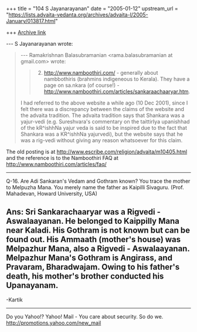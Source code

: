 +++
title = "104 S Jayanarayanan"
date = "2005-01-12"
upstream_url = "https://lists.advaita-vedanta.org/archives/advaita-l/2005-January/013817.html"

+++
[Archive link](https://lists.advaita-vedanta.org/archives/advaita-l/2005-January/013817.html)

--- S Jayanarayanan <sjayana at yahoo.com> wrote:

> --- Ramakrishnan Balasubramanian <rama.balasubramanian at gmail.com>
> wrote:
> 
> > 2. http://www.namboothiri.com/ - generally about nambbothiris
> > (brahmins indigeneous to Kerala). They have a page on sa.nkara (of
> > course!) -
> http://www.namboothiri.com/articles/sankaraachaaryar.htm.
> 
> I had referred to the above website a while ago (10 Dec 2001), since
> I
> felt there was a discrepancy between the claims of the website and
> the
> advaita tradition. The advaita tradition says that Shankara was a
> yajur-vedi (e.g. Sureshvara's commentary on the taittirIya upanishhad
> of the kR^ishhNa yajur veda is said to be inspired due to the fact
> that
> Shankara was a KR^ishhNa yajurvedi), but the website says that he was
> a
> rig-vedi without giving any reason whatsoever for this claim. 

The old posting is at
http://www.escribe.com/religion/advaita/m10405.html 
and the reference is to the Namboothiri FAQ at
http://www.namboothiri.com/articles/faq/

-------------
Q-16. Are Adi Sankaran's Vedam and Gothram known? You trace the mother
to Melpuzha Mana. You merely name the father as Kaipilli Sivaguru.
(Prof. Mahadevan, Howard University, USA)

Ans: Sri Sankarachaaryar was a Rigvedi - Aswalaayanan. He belonged to
Kaippilly Mana near Kaladi. His Gothram is not known but can be found
out. His Ammaath (mother's house) was Melpazhur Mana, also a Rigvedi -
Aswalaayanan. Melpazhur Mana's Gothram is Angirass, and Pravaram,
Bharadwajam. Owing to his father's death, his mother's brother
conducted his Upanayanam.
-------------

-Kartik




__________________________________ 
Do you Yahoo!? 
Yahoo! Mail - You care about security. So do we. 
http://promotions.yahoo.com/new_mail

